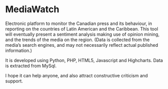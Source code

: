 # MediaWatch
Electronic platform to monitor the Canadian press and its behaviour, in reporting on the countries of Latin American and the Caribbean. This tool will eventually present a sentiment analysis making use of opinion mining, and the trends of the media on the region. 
(Data is collected from the media’s search engines, and may not necessarily reflect actual published information.)

It is developed using Python, PHP, HTML5, Javascript and Highcharts. Data is extracted from MySql.

I hope it can help anyone, and also attract constructive criticism and support.
